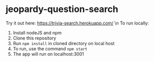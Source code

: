 # jeopardy-question-search
Try it out here: https://trivia-search.herokuapp.com/ \n
To run locally:
1) Install nodeJS and npm
2) Clone this repository
3) Run `npm install` in cloned directory on local host
4) To run, use the command `npm start`
5) The app will run on localhost:3001
